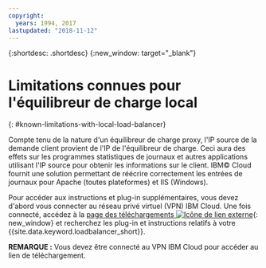 ```yaml
---
copyright:
  years: 1994, 2017
lastupdated: "2018-11-12"
---
```


{:shortdesc: .shortdesc}
{:new_window: target="_blank"}

# Limitations connues pour l'équilibreur de charge local
{: #known-limitations-with-local-load-balancer}

Compte tenu de la nature d'un équilibreur de charge proxy, l'IP source de la demande client provient de l'IP de l'équilibreur de charge. Ceci aura des effets sur les programmes statistiques de journaux et autres applications utilisant l'IP source pour obtenir les informations sur le client. IBM© Cloud fournit une solution permettant de réécrire correctement les entrées de journaux pour Apache (toutes plateformes) et IIS (Windows).

Pour accéder aux instructions et plug-in supplémentaires, vous devez d'abord vous connecter au réseau privé virtuel (VPN) IBM Cloud. Une fois connecté, accédez à la [page des téléchargements ![Icône de lien externe](../../icons/launch-glyph.svg "Icône de lien externe")](http://downloads.softlayer.local/loadbalancer/){: new_window} et recherchez les plug-in et instructions relatifs à votre {{site.data.keyword.loadbalancer_short}}.

**REMARQUE :** Vous devez être connecté au VPN IBM Cloud pour accéder au lien de téléchargement.
